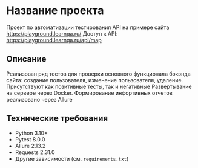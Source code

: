 # Название проекта

Проект по автоматизации тестирования API на примере сайта https://playground.learnqa.ru/
Доступ к API: https://playground.learnqa.ru/api/map

## Описание

Реализован ряд тестов для проверки основного функционала бэкэнда сайта: создание пользователя, изменение пользователя,
удаление. Присутствуют как позитивные тесты, так и негативные
Развертывание на сервере через Docker. 
Формирование инфортивных отчетов реализовано через Allure 

## Технические требования

- Python 3.10+
- Pytest 8.0.0
- Allure 2.13.2
- Requests 2.31.0
- Другие зависимости (см. `requirements.txt`)
